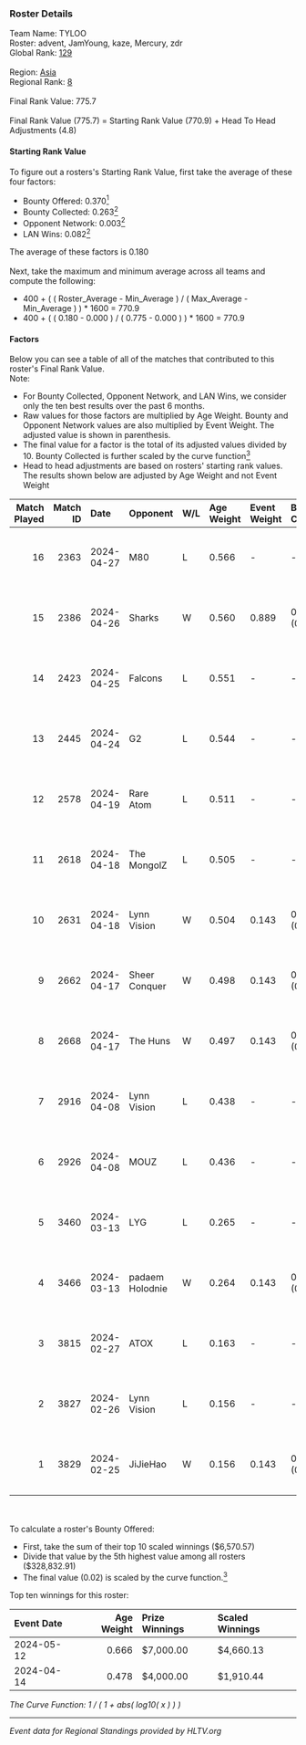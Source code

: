 ### Roster Details<br />
Team Name: TYLOO<br />
Roster: advent, JamYoung, kaze, Mercury, zdr<br />
Global Rank: [129](../standings_global.md)<br />
<br />
Region: [Asia]( ../standings_asia.md)<br />
Regional Rank: [8]( ../standings_asia.md)<br />
<br />
Final Rank Value:  775.7<br />
<br />
Final Rank Value (775.7) = Starting Rank Value (770.9) + Head To Head Adjustments (4.8)<br />

#### Starting Rank Value<br />
To figure out a rosters's Starting Rank Value, first take the average of these four factors:<br />
- Bounty Offered: 0.370[<sup>1</sup>](#table2)
- Bounty Collected: 0.263[<sup>2</sup>](#table1)
- Opponent Network: 0.003[<sup>2</sup>](#table1)
- LAN Wins: 0.082[<sup>2</sup>](#table1)

The average of these factors is 0.180<br />
<br />
Next, take the maximum and minimum average across all teams and compute the following:<br />
- 400 + ( ( Roster_Average - Min_Average ) / ( Max_Average - Min_Average ) ) * 1600 = 770.9
- 400 + ( ( 0.180 - 0.000 ) / ( 0.775 - 0.000 ) ) * 1600 = 770.9


#### Factors<br />
Below you can see a table of all of the matches that contributed to this roster's Final Rank Value.<br />
Note:<br />

- For Bounty Collected, Opponent Network, and LAN Wins, we consider only the ten best results over the past 6 months.
- Raw values for those factors are multiplied by Age Weight. Bounty and Opponent Network values are also multiplied by Event Weight. The adjusted value is shown in parenthesis.
- The final value for a factor is the total of its adjusted values divided by 10. Bounty Collected is further scaled by the curve function[<sup>3</sup>](#curveFunction)
- Head to head adjustments are based on rosters' starting rank values. The results shown below are adjusted by Age Weight and not Event Weight
<span id="table1"></span><br />


| Match Played | Match ID | Date       | Opponent        | W/L | Age Weight | Event Weight | Bounty Collected | Opponent Network | LAN Wins  | H2H Adj. | Roster                                  |
| -: | -: | :- | :- | :- | :- | :- | :- | :- | :- | -: | :- |
|           16 |     2363 | 2024-04-27 | M80             | L   | 0.566      | -            | -                | -                | -         |    -1.11 | advent, JamYoung, kaze, Mercury, zdr    |
|           15 |     2386 | 2024-04-26 | Sharks          | W   | 0.560      | 0.889        | 0.020 (0.010)    | 0.034 (0.017)    | 1 (0.560) |     8.82 | advent, JamYoung, kaze, Mercury, zdr    |
|           14 |     2423 | 2024-04-25 | Falcons         | L   | 0.551      | -            | -                | -                | -         |    -0.40 | advent, JamYoung, kaze, Mercury, zdr    |
|           13 |     2445 | 2024-04-24 | G2              | L   | 0.544      | -            | -                | -                | -         |    -0.02 | advent, JamYoung, kaze, Mercury, zdr    |
|           12 |     2578 | 2024-04-19 | Rare Atom       | L   | 0.511      | -            | -                | -                | -         |   -10.69 | advent, JamYoung, kaze, Mercury, zdr    |
|           11 |     2618 | 2024-04-18 | The MongolZ     | L   | 0.505      | -            | -                | -                | -         |    -0.03 | advent, JamYoung, kaze, Mercury, zdr    |
|           10 |     2631 | 2024-04-18 | Lynn Vision     | W   | 0.504      | 0.143        | 0.080 (0.006)    | 0.158 (0.011)    | 0 (0.000) |    12.60 | advent, JamYoung, kaze, Mercury, zdr    |
|            9 |     2662 | 2024-04-17 | Sheer Conquer   | W   | 0.498      | 0.143        | 0.000 (0.000)    | 0.019 (0.001)    | 0 (0.000) |     2.86 | advent, JamYoung, kaze, Mercury, zdr    |
|            8 |     2668 | 2024-04-17 | The Huns        | W   | 0.497      | 0.143        | 0.000 (0.000)    | 0.003 (0.000)    | 0 (0.000) |     1.81 | advent, JamYoung, kaze, Mercury, zdr    |
|            7 |     2916 | 2024-04-08 | Lynn Vision     | L   | 0.438      | -            | -                | -                | -         |    -2.76 | advent, JamYoung, kaze, Mercury, zdr    |
|            6 |     2926 | 2024-04-08 | MOUZ            | L   | 0.436      | -            | -                | -                | -         |    -0.03 | advent, JamYoung, kaze, Mercury, zdr    |
|            5 |     3460 | 2024-03-13 | LYG             | L   | 0.265      | -            | -                | -                | -         |    -4.83 | advent, JamYoung, lyrics3, Mercury, zdr |
|            4 |     3466 | 2024-03-13 | padaem Holodnie | W   | 0.264      | 0.143        | 0.000 (0.000)    | 0.000 (0.000)    | 0 (0.000) |     0.93 | advent, JamYoung, lyrics3, Mercury, zdr |
|            3 |     3815 | 2024-02-27 | ATOX            | L   | 0.163      | -            | -                | -                | -         |    -1.83 | advent, aumaN, JamYoung, kaze, Mercury  |
|            2 |     3827 | 2024-02-26 | Lynn Vision     | L   | 0.156      | -            | -                | -                | -         |    -1.09 | advent, aumaN, JamYoung, kaze, Mercury  |
|            1 |     3829 | 2024-02-25 | JiJieHao        | W   | 0.156      | 0.143        | 0.000 (0.000)    | 0.006 (0.000)    | 1 (0.156) |     0.57 | advent, aumaN, JamYoung, kaze, Mercury  |

<br />
<span id="table2"></span><br />
To calculate a roster's Bounty Offered:<br />

- First, take the sum of their top 10 scaled winnings ($6,570.57)
- Divide that value by the 5th highest value among all rosters ($328,832.91)
- The final value (0.02) is scaled by the curve function.[<sup>3</sup>](#curveFunction)

Top ten winnings for this roster:<br />

| Event Date | Age Weight | Prize Winnings | Scaled Winnings |
| :- | -: | :- | :- |
| 2024-05-12 |      0.666 | $7,000.00      | $4,660.13       |
| 2024-04-14 |      0.478 | $4,000.00      | $1,910.44       |


<span id="curveFunction"></span>_The Curve Function: 1 / ( 1 + abs( log10( x ) ) )_<br />

---
_Event data for Regional Standings provided by HLTV.org_<br />
